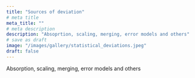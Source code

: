 ```yaml
---
title: "Sources of deviation"
# meta title
meta_title: ""
# meta description
description: "Absoprtion, scaling, merging, error models and others"
# save as draft
image: "/images/gallery/statistical_deviations.jpeg"
draft: false
---
```


Absorption, scaling, merging, error models and others